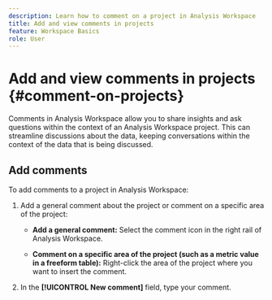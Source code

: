 ```yaml
---
description: Learn how to comment on a project in Analysis Workspace
title: Add and view comments in projects
feature: Workspace Basics
role: User
---
```

# Add and view comments in projects {#comment-on-projects}

Comments in Analysis Workspace allow you to share insights and ask questions within the context of an Analysis Workspace project. This can streamline discussions about the data, keeping conversations within the context of the data that is being discussed. 

## Add comments

To add comments to a project in Analysis Workspace:

1. Add a general comment about the project or comment on a specific area of the project:

   * **Add a general comment:** Select the comment icon in the right rail of Analysis Workspace. <!-- add screen shot -->

   * **Comment on a specific area of the project (such as a metric value in a freeform table):** Right-click the area of the project where you want to insert the comment.

1. In the **[!UICONTROL New comment]** field, type your comment. 





## 


